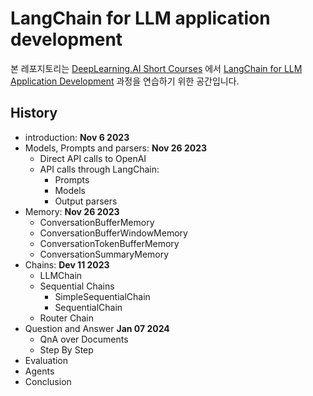# LangChain for LLM application development

본 레포지토리는 [DeepLearning.AI Short Courses](https://learn.deeplearning.ai/) 에서 [LangChain for LLM Application Development](https://learn.deeplearning.ai/langchain/lesson/1/introduction) 과정을 연습하기 위한 공간입니다.

## History
- introduction: **Nov 6 2023**
- Models, Prompts and parsers: **Nov 26 2023**
    - Direct API calls to OpenAI
    - API calls through LangChain:
        - Prompts
        - Models
        - Output parsers
- Memory: **Nov 26 2023**
    - ConversationBufferMemory
    - ConversationBufferWindowMemory
    - ConversationTokenBufferMemory
    - ConversationSummaryMemory
- Chains: **Dev 11 2023**
    - LLMChain
    - Sequential Chains
        - SimpleSequentialChain
        - SequentialChain
    - Router Chain    
- Question and Answer **Jan 07 2024**
    - QnA over Documents
    - Step By Step
- Evaluation 
- Agents
- Conclusion
